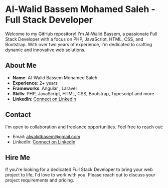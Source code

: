 # Al-Walid Bassem Mohamed Saleh - Full Stack Developer

Welcome to my GitHub repository! I'm Al-Walid Bassem, a passionate Full Stack Developer with a focus on PHP, JavaScript, HTML, CSS, and Bootstrap. With over two years of experience, I'm dedicated to crafting dynamic and innovative web solutions.

## About Me

- **Name**: Al-Walid Bassem Mohamed Saleh
- **Experience**: 2+ years
- **Frameworks**: Angular , Laravel
- **Skills**: PHP, JavaScript, HTML, CSS, Bootstrap, Typescript and more
- **LinkedIn**: [Connect on LinkedIn](https://www.linkedin.com/in/WalidTechPro/)
## Contact

I'm open to collaboration and freelance opportunities. Feel free to reach out:

- Email: alwalidbasem@gmail.com
- LinkedIn: [Connect on LinkedIn](https://www.linkedin.com/in/WalidTechPro/)
## Hire Me
If you're looking for a dedicated Full Stack Developer to bring your web project to life, I'd love to work with you. Please reach out to discuss your project requirements and pricing.

